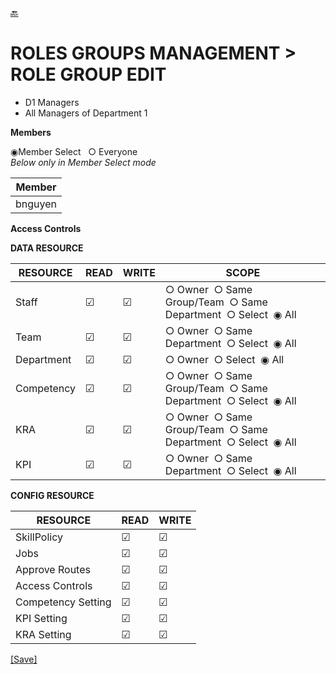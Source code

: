 [🔙](d1_list_roles.md)
# ROLES GROUPS MANAGEMENT > ROLE GROUP EDIT
  * D1 Managers
  * All Managers of Department 1 

**Members**  
  
&#9673;Member Select &nbsp;&nbsp;&#9675; Everyone  
*Below only in Member Select mode*  

| Member |
| ---- |
| bnguyen |

**Access Controls**  

**DATA RESOURCE**  

| RESOURCE | READ | WRITE | SCOPE |
| ---- | ---- | ---- | ---- |
| Staff | &#9745; | &#9745; | &#9675;&nbsp;Owner&nbsp;&nbsp;&#9675;&nbsp;Same Group/Team&nbsp;&nbsp;&#9675;&nbsp;Same Department&nbsp;&nbsp;&#9675;&nbsp;Select&nbsp;&nbsp;&#9673;&nbsp;All |
| Team | &#9745; | &#9745; | &#9675;&nbsp;Owner&nbsp;&nbsp;&#9675;&nbsp;Same Department&nbsp;&nbsp;&#9675;&nbsp;Select&nbsp;&nbsp;&#9673;&nbsp;All |
| Department | &#9745; | &#9745; | &#9675;&nbsp;Owner&nbsp;&nbsp;&#9675;&nbsp;Select&nbsp;&nbsp;&#9673;&nbsp;All  |
| Competency | &#9745; | &#9745; | &#9675;&nbsp;Owner&nbsp;&nbsp;&#9675;&nbsp;Same Group/Team&nbsp;&nbsp;&#9675;&nbsp;Same Department&nbsp;&nbsp;&#9675;&nbsp;Select&nbsp;&nbsp;&#9673;&nbsp;All |
| KRA | &#9745; | &#9745; | &#9675;&nbsp;Owner&nbsp;&nbsp;&#9675;&nbsp;Same Group/Team&nbsp;&nbsp;&#9675;&nbsp;Same Department&nbsp;&nbsp;&#9675;&nbsp;Select&nbsp;&nbsp;&#9673;&nbsp;All |
| KPI | &#9745; | &#9745; | &#9675;&nbsp;Owner&nbsp;&nbsp;&#9675;&nbsp;Same Department&nbsp;&nbsp;&#9675;&nbsp;Select&nbsp;&nbsp;&#9673;&nbsp;All |


**CONFIG RESOURCE**  

| RESOURCE | READ | WRITE |
| ---- | ---- | ---- |
| SkillPolicy | &#9745; | &#9745; |
| Jobs | &#9745; | &#9745; |
| Approve Routes | &#9745; | &#9745; |
| Access Controls | &#9745; | &#9745;  |
| Competency Setting | &#9745; | &#9745; |
| KPI Setting | &#9745; | &#9745;  |
| KRA Setting | &#9745; | &#9745; |

[[Save]]()
